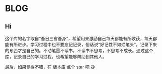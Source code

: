 # BLOG

## Hi

这个库的名字取自“吾日三省吾身”，希望用来激励自己每天都能有所收获，每天都能有所进步。学习过程中也不要忘记记录，俗话说“好记性不如烂笔头”，记录下来的东西才是自己的。不动笔墨不读书，不读书不思考，不思考不成长。通过这个库，记录自己的学习过程，也希望能够帮助到其他人。

最后，如果觉得不错，在 版本库 点个 star 吧 &#x1F603;
